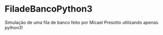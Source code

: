# FiladeBancoPython3
Simulação de uma fila de banco feito por Micael Presotto utilizando apenas python3!
